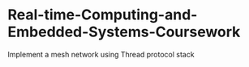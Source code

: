 # Real-time-Computing-and-Embedded-Systems-Coursework
Implement a mesh network using Thread protocol stack

